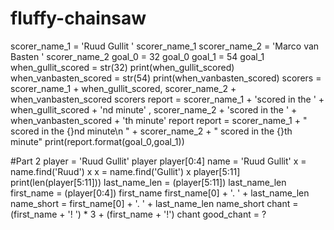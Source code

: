# fluffy-chainsaw
scorer_name_1 = 'Ruud Gullit '
scorer_name_1
scorer_name_2 = 'Marco van Basten '
scorer_name_2
goal_0 = 32
goal_0
goal_1 = 54
goal_1
when_gullit_scored = str(32)
print(when_gullit_scored)
when_vanbasten_scored = str(54)
print(when_vanbasten_scored)
scorers = scorer_name_1 + when_gullit_scored, scorer_name_2 + when_vanbasten_scored
scorers
report = scorer_name_1 + 'scored in the ' + when_gullit_scored + 'nd minute' , scorer_name_2 + 'scored in the ' + when_vanbasten_scored + 'th minute' 
report
report = scorer_name_1 + " scored in the {}nd minute\n " + scorer_name_2 + " scored in the {}th minute"
print(report.format(goal_0,goal_1))

#Part 2
player = 'Ruud Gullit'
player
player[0:4]
name = 'Ruud Gullit'
x = name.find('Ruud')
x
x = name.find('Gullit')
x 
player[5:11]
print(len(player[5:11]))
last_name_len = (player[5:11])
last_name_len
first_name = (player[0:4])
first_name
first_name[0] + '. ' + last_name_len
name_short = first_name[0] + '. ' + last_name_len
name_short
chant = (first_name + '! ') * 3 + (first_name + '!')
chant
good_chant = ?
